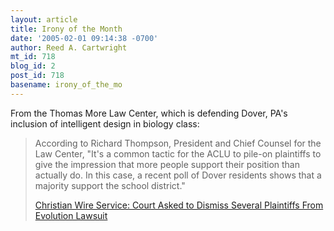 ```yaml
---
layout: article
title: Irony of the Month
date: '2005-02-01 09:14:38 -0700'
author: Reed A. Cartwright
mt_id: 718
blog_id: 2
post_id: 718
basename: irony_of_the_mo
---
```

From the Thomas More Law Center, which is defending Dover, PA's inclusion of intelligent design in biology class:

> According to Richard Thompson, President and Chief Counsel for the Law Center, "It's a common tactic for the ACLU to pile-on plaintiffs to give the impression that more people support their position than actually do.  In this case, a recent poll of Dover residents shows that a majority support the school district."
> 
> [Christian Wire Service: Court Asked to Dismiss Several Plaintiffs From Evolution Lawsuit](http://www.earnedmedia.org/tmlc0131.htm)
